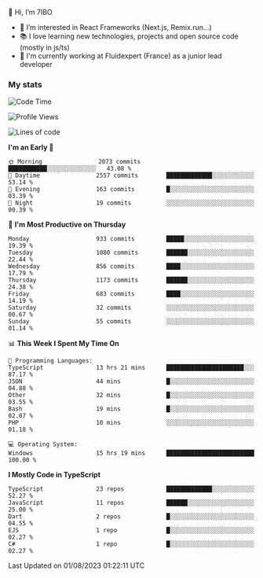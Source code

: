 👋 Hi, I’m 7IBO

- 👀 I’m interested in React Frameworks (Next.js, Remix.run...)
- 📚 I love learning new technologies, projects and open source code (mostly in js/ts)
- 💼 I'm currently working at Fluidexpert (France) as a junior lead developer

### My stats
<!--START_SECTION:waka-->
![Code Time](http://img.shields.io/badge/Code%20Time-108%20hrs%2039%20mins-blue)

![Profile Views](http://img.shields.io/badge/Profile%20Views-0-blue)

![Lines of code](https://img.shields.io/badge/From%20Hello%20World%20I%27ve%20Written-6.5%20million%20lines%20of%20code-blue)

**I'm an Early 🐤** 

```text
🌞 Morning                2073 commits        ███████████░░░░░░░░░░░░░░   43.08 % 
🌆 Daytime                2557 commits        █████████████░░░░░░░░░░░░   53.14 % 
🌃 Evening                163 commits         █░░░░░░░░░░░░░░░░░░░░░░░░   03.39 % 
🌙 Night                  19 commits          ░░░░░░░░░░░░░░░░░░░░░░░░░   00.39 % 
```
📅 **I'm Most Productive on Thursday** 

```text
Monday                   933 commits         █████░░░░░░░░░░░░░░░░░░░░   19.39 % 
Tuesday                  1080 commits        ██████░░░░░░░░░░░░░░░░░░░   22.44 % 
Wednesday                856 commits         ████░░░░░░░░░░░░░░░░░░░░░   17.79 % 
Thursday                 1173 commits        ██████░░░░░░░░░░░░░░░░░░░   24.38 % 
Friday                   683 commits         ████░░░░░░░░░░░░░░░░░░░░░   14.19 % 
Saturday                 32 commits          ░░░░░░░░░░░░░░░░░░░░░░░░░   00.67 % 
Sunday                   55 commits          ░░░░░░░░░░░░░░░░░░░░░░░░░   01.14 % 
```


📊 **This Week I Spent My Time On** 

```text
💬 Programming Languages: 
TypeScript               13 hrs 21 mins      ██████████████████████░░░   87.17 % 
JSON                     44 mins             █░░░░░░░░░░░░░░░░░░░░░░░░   04.88 % 
Other                    32 mins             █░░░░░░░░░░░░░░░░░░░░░░░░   03.55 % 
Bash                     19 mins             █░░░░░░░░░░░░░░░░░░░░░░░░   02.07 % 
PHP                      10 mins             ░░░░░░░░░░░░░░░░░░░░░░░░░   01.18 % 

💻 Operating System: 
Windows                  15 hrs 19 mins      █████████████████████████   100.00 % 
```

**I Mostly Code in TypeScript** 

```text
TypeScript               23 repos            █████████████░░░░░░░░░░░░   52.27 % 
JavaScript               11 repos            ██████░░░░░░░░░░░░░░░░░░░   25.00 % 
Dart                     2 repos             █░░░░░░░░░░░░░░░░░░░░░░░░   04.55 % 
EJS                      1 repo              █░░░░░░░░░░░░░░░░░░░░░░░░   02.27 % 
C#                       1 repo              █░░░░░░░░░░░░░░░░░░░░░░░░   02.27 % 
```




 Last Updated on 01/08/2023 01:22:11 UTC
<!--END_SECTION:waka-->
